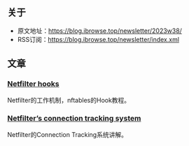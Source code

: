 ## 关于
- 原文地址：https://blog.ibrowse.top/newsletter/2023w38/
- RSS订阅：https://blog.ibrowse.top/newsletter/index.xml

## 文章
### [Netfilter hooks](https://wiki.nftables.org/wiki-nftables/index.php/Netfilter_hooks)
Netfilter的工作机制，nftables的Hook教程。

### [Netfilter’s connection tracking system](https://people.netfilter.org/pablo/docs/login.pdf)
Netfilter的Connection Tracking系统讲解。



